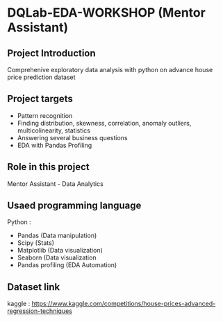 # DQLab-EDA-WORKSHOP (Mentor Assistant)

## Project Introduction
Comprehenive exploratory data analysis with python on advance house price prediction dataset

## Project targets
- Pattern recognition
- Finding distribution, skewness, correlation, anomaly outliers, multicolinearity, statistics
- Answering several business questions
- EDA with Pandas Profiling

## Role in this project
Mentor Assistant - Data Analytics

## Usaed programming language
Python : 
- Pandas (Data manipulation)
- Scipy (Stats)
- Matplotlib (Data visualization)
- Seaborn (Data visualization
-  Pandas profiling (EDA Automation)

## Dataset link
kaggle : https://www.kaggle.com/competitions/house-prices-advanced-regression-techniques
